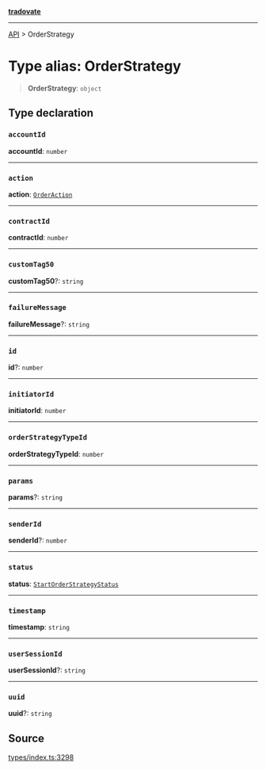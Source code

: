[**tradovate**](../README.md)

***

[API](../API.md) > OrderStrategy

# Type alias: OrderStrategy

> **OrderStrategy**: `object`

## Type declaration

### `accountId`

**accountId**: `number`

***

### `action`

**action**: [`OrderAction`](../enumerations/enumeration.OrderAction.md)

***

### `contractId`

**contractId**: `number`

***

### `customTag50`

**customTag50**?: `string`

***

### `failureMessage`

**failureMessage**?: `string`

***

### `id`

**id**?: `number`

***

### `initiatorId`

**initiatorId**: `number`

***

### `orderStrategyTypeId`

**orderStrategyTypeId**: `number`

***

### `params`

**params**?: `string`

***

### `senderId`

**senderId**?: `number`

***

### `status`

**status**: [`StartOrderStrategyStatus`](../enumerations/enumeration.StartOrderStrategyStatus.md)

***

### `timestamp`

**timestamp**: `string`

***

### `userSessionId`

**userSessionId**?: `string`

***

### `uuid`

**uuid**?: `string`

## Source

[types/index.ts:3298](https://github.com/cgilly2fast/tradovate-typescript/blob/b1caea5/src/types/index.ts#L3298)
